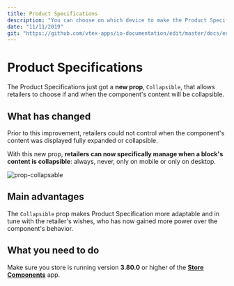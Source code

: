 ```yaml
---
title: Product Specifications
description: "You can choose on which device to make the Product Specification content collapsible. So much control over a component can seem like fake news, but it's all true thanks to the new component's prop!"
date: "11/11/2019"
git: "https://github.com/vtex-apps/io-documentation/edit/master/docs/en/Recipes/layout/building-a-carousel-through-lists-and-slider-layout.md"
---
```


# Product Specifications

The Product Specifications just got a **new prop**, `Collapsible`, that allows retailers to choose if and when the component's content will be collapsible. 

## What has changed

Prior to this improvement, retailers could not control when the component's content was displayed fully expanded or collapsible. 

With this new prop, **retailers can now specifically manage when a block's content is collapsible**: always, never, only on mobile or only on desktop. 

![prop-collapsable](https://user-images.githubusercontent.com/52087100/68601929-1e5fa400-0484-11ea-82f9-6785be599dde.gif)

## Main advantages

The `Collapsible` prop makes Product Specification more adaptable and in tune with the retailer's wishes, who has now gained more power over the component's behavior.

## What you need to do 

Make sure you store is running  version **3.80.0** or higher of the [**Store Components**](https://vtex.io/docs/app/vtex.store-components) app.
